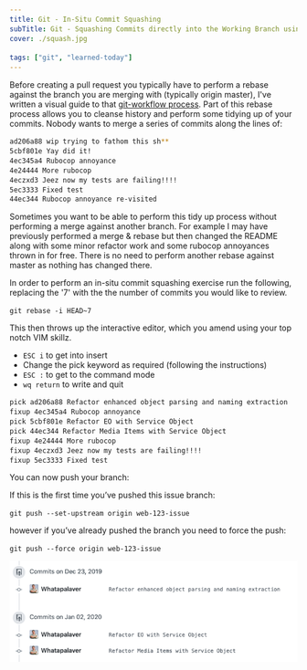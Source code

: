 ```yaml
---
title: Git - In-Situ Commit Squashing
subTitle: Git - Squashing Commits directly into the Working Branch using Rebase
cover: ./squash.jpg

tags: ["git", "learned-today"]
---
```


Before creating a pull request you typically have to perform a rebase against the branch you are merging with (typically origin master), I've written a visual guide to that [git-workflow process](../git-rebase-workflow). Part of this rebase process allows you to cleanse history and perform some tidying up of your commits. Nobody wants to merge a series of commits along the lines of:

```zsh
ad206a88 wip trying to fathom this sh**
5cbf801e Yay did it!
4ec345a4 Rubocop annoyance
4e24444 More rubocop
4eczxd3 Jeez now my tests are failing!!!!
5ec3333 Fixed test
44ec344 Rubocop annoyance re-visited
```

Sometimes you want to be able to perform this tidy up process without performing a merge against another branch. For example I may have previously performed a merge & rebase but then changed the README along with some minor refactor work and some rubocop annoyances thrown in for free. There is no need to perform another rebase against master as nothing has changed there.

In order to perform an in-situ commit squashing exercise run the following, replacing the '7' with the the number of commits you would like to review.

`git rebase -i HEAD~7`

This then throws up the interactive editor, which you amend using your top notch VIM skillz.

- `ESC i` to get into insert
- Change the pick keyword as required (following the instructions)
- `ESC :` to get to the command mode
- `wq return` to write and quit

```zsh
pick ad206a88 Refactor enhanced object parsing and naming extraction
fixup 4ec345a4 Rubocop annoyance
pick 5cbf801e Refactor EO with Service Object
pick 44ec344 Refactor Media Items with Service Object
fixup 4e24444 More rubocop
fixup 4eczxd3 Jeez now my tests are failing!!!!
fixup 5ec3333 Fixed test
```

You can now push your branch:

If this is the first time you’ve pushed this issue branch:

`git push --set-upstream origin web-123-issue`

however if you’ve already pushed the branch you need to force the push:

`git push --force origin web-123-issue`

![History Cleanse](./history-cleanse.png)
